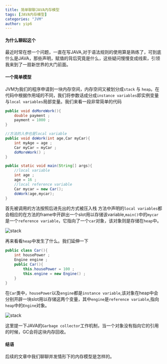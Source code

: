 ```yaml
---
title: 简单聊聊JAVA内存模型
tags: [JAVA内存模型]
categories: "JVM"
author: yip6
---
```


#### 为什么聊起这个 

 最近时常在想一个问题，一直在写JAVA,对于语法规则的使用算是熟练了，可到底什么是JAVA，那些声明，赋值的背后究竟是什么，这些疑问慢慢变成线索，引领我来到了一扇新世界的大门前面。
 
#### 一个简单模型 ####
JVM为我们的程序申请到一块内存空间，内存空间又被划分成`stack` 与 `heap`。在代码中根据作用域的不同，我们将参数话成分成`instance variables`即实例变量与`local variables`局部变量。我们来看一段非常简单的代码

```java
public void doMoreWork(){
    double payment ;
    payment = 1000 ;
}

//方法的入参也是local variable
public void doWork(int age,Car myCar){
    int myAge = age ;
    Car myCar = myCar ;
    doMoreWork() ;
}

public static void main(String[] args){
    //local variable
    int age ;
    age = 16 ;
    //local reference variable
    Car mycar = new Car();
    doWork(age,mycar);
}
```
首先被调用的方法按照后进先出的方式被压入栈
方法中声明的`local variables`都会相应的在方法的frame中开辟出一个slot用以存储该variable,`main()`中的`mycar`是一个`reference variable`，它指向了一个`car`对象，该对象则是存储在`heap`中。

![stack](https://wx4.sinaimg.cn/mw690/b17c16cbgy1fnqss1j4v2j21ko0zswie.jpg)

再来看看`heap`中发生了什么。我们延伸一下

```java
public class Car(){
    int housePower ;
    Engine engine ;
    public Car(){
        this.housePower = 100 ;
        this.engine = new Engine() ;
    }
}
```

在`Car`类中，`housePower`以及`engine`都是`instance variable`,该对象在heap中会分别开辟一块slot用以存储这两个变量，其中`engine`是`reference variable`,指向`heap`中的`Engine`对象。

![stack](https://wx3.sinaimg.cn/mw690/b17c16cbgy1fnqsreb7umj20sw0tyadg.jpg)

这里提一下JAVA的`Garbage collector`工作机制，当一个对象没有指向它的引用的时候，GC会将这块内存回收。

#### 结语 ####
后续的文章中我们聊聊并发情形下的内存模型是怎样的。




